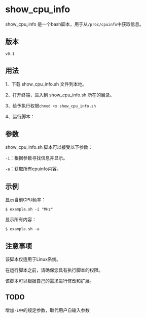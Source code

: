 # show_cpu_info
show_cpu_info 是一个bash脚本，用于从```/proc/cpuinfo```中获取信息。

## 版本
```v0.1```
## 用法
1、下载 show_cpu_info.sh 文件到本地。

2、打开终端，进入到 show_cpu_info.sh 所在的目录。

3、给予执行权限```chmod +x show_cpu_info.sh```

4、运行脚本：

## 参数
show_cpu_info.sh 脚本可以接受以下参数：

```-i```：根据参数寻找信息并显示。

```-a```：获取所有cpuinfo内容。

## 示例

显示当前CPU频率：

```$ example.sh -i "MHz"```


显示所有内容：

```$ example.sh -a```

## 注意事项
该脚本仅适用于Linux系统。

在运行脚本之前，请确保您具有执行脚本的权限。

该脚本可以根据自己的需求进行修改和扩展。

## TODO
增加```-i```中的规定参数，取代用户自输入参数